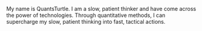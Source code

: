 My name is QuantsTurtle. I am a slow, patient thinker and have come across the power of technologies. Through quantitative methods, I can supercharge my slow, patient thinking into fast, tactical actions.

